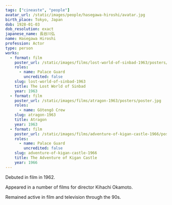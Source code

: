 ```yaml
---
tags: ["cineaste", "people"]
avatar_url: /static/images/people/hasegawa-hiroshi/avatar.jpg
birth_place: Tokyo, Japan
dob: 1928-01-03
dob_resolution: exact
japanese_name: 長谷川弘
name: Hasegawa Hiroshi
profession: Actor
type: person
works:
  - format: film
    poster_url: /static/images/films/lost-world-of-sinbad-1963/posters/poster.jpg
    roles:
      - name: Palace Guard
        uncredited: false
    slug: lost-world-of-sinbad-1963
    title: The Lost World of Sinbad
    year: 1963
  - format: film
    poster_url: /static/images/films/atragon-1963/posters/poster.jpg
    roles:
      - name: Gôtengô Crew
    slug: atragon-1963
    title: Atragon
    year: 1963
  - format: film
    poster_url: /static/images/films/adventure-of-kigan-castle-1966/posters/poster.jpg
    roles:
      - name: Palace Guard
        uncredited: false
    slug: adventure-of-kigan-castle-1966
    title: The Adventure of Kigan Castle
    year: 1966
---
```


Debuted in film in 1962.

Appeared in a number of films for director Kihachi Okamoto.

Remained active in film and television through the 90s.
